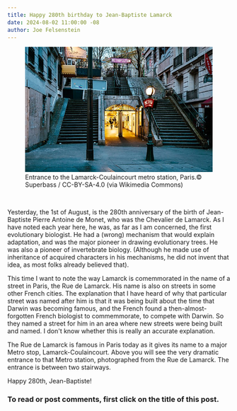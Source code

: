```yaml
---
title: Happy 280th birthday to Jean-Baptiste Lamarck
date: 2024-08-02 11:00:00 -08
author: Joe Felsenstein
---
```


<figure><img src="/uploads/2024/2022-04-12-Metro_Lamarck_-_Caulaincourt-8402.jpg" width="640px" alt="[Lamarck-Coulaincourt metro station]"/><figcaption>Entrance to the Lamarck-Coulaincourt metro station, Paris.© Superbass / CC-BY-SA-4.0 (via Wikimedia Commons)</figcaption></figure>

<p>&nbsp;</p>

Yesterday, the 1st of August, is the 280th anniversary of the birth of Jean-Baptiste Pierre Antoine 
de Monet, who was the Chevalier de Lamarck.  As I have noted each year here, he was, 
as far as I am concerned, the first evolutionary biologist.  He had a (wrong) mechanism 
that would explain adaptation, and was the major pioneer in drawing evolutionary 
trees.  He was also a pioneer of invertebrate biology.  (Although he made use of 
inheritance of acquired characters in his mechanisms, he did not invent that idea, 
as most folks already believed that).

This time I want to note the way Lamarck is comemmorated in the name of a street 
in Paris, the Rue de Lamarck.  His name is also on streets in some other French cities. 
The explanation that I have heard of why that particular street was named after him 
is that it was being built about the time that Darwin was becoming famous, and the 
French found a then-almost-forgotten French biologist to commemmorate, to compete with 
Darwin.  So they named a street for him in an area where new streets were being built and named.  I don't know whether this is really an accurate explanation.

The Rue de Lamarck is famous in Paris today as it gives its name to a major Metro 
stop, Lamarck-Coulaincourt.  Above you will see the very dramatic entrance to 
that Metro station, photographed from the Rue de Lamarck.  The entrance is between 
two stairways.

Happy 280th, Jean-Baptiste!

### To read or post comments, first click on the title of this post. ###






